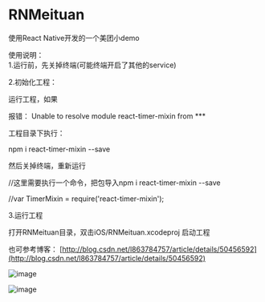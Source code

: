 # RNMeituan
使用React Native开发的一个美团小demo  

使用说明：  
1.运行前，先关掉终端(可能终端开启了其他的service)  


2.初始化工程：  

运行工程，如果  

报错： Unable to resolve module react-timer-mixin from  ***  

工程目录下执行：  

npm i react-timer-mixin --save  

然后关掉终端，重新运行  

//这里需要执行一个命令，把包导入npm i react-timer-mixin --save  

//var TimerMixin = require('react-timer-mixin');  



3.运行工程  

打开RNMeituan目录，双击iOS/RNMeituan.xcodeproj  启动工程  

也可参考博客：
[http://blog.csdn.net/l863784757/article/details/50456592](http://blog.csdn.net/l863784757/article/details/50456592)  

![image](https://github.com/lookingstars/RNMeituan/blob/master/screenshots/1.png)  


![image](https://github.com/lookingstars/RNMeituan/blob/master/screenshots/2.png)  

